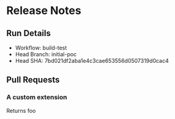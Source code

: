 # Release Notes 
## Run Details
- Workflow: build-test 
- Head Branch: initial-poc 
- Head SHA: 7bd021df2aba1e4c3cae653556d0507319d0cac4 

## Pull Requests

### A custom extension
Returns foo